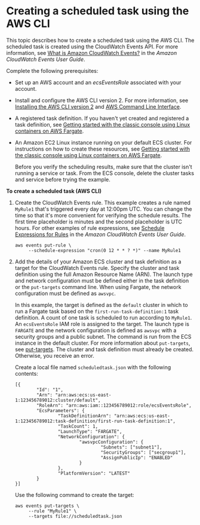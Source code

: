# Creating a scheduled task using the AWS CLI<a name="scheduled_tasks_cli_tutorial"></a>

This topic describes how to create a scheduled task using the AWS CLI\. The scheduled task is created using the CloudWatch Events API\. For more information, see [What is Amazon CloudWatch Events?](https://docs.aws.amazon.com/AmazonCloudWatch/latest/events/WhatIsCloudWatchEvents.html) in the *Amazon CloudWatch Events User Guide*\.

Complete the following prerequisites:
+ Set up an AWS account and an *ecsEventsRole* associated with your account\.
+ Install and configure the AWS CLI version 2\. For more information, see [Installing the AWS CLI version 2](https://docs.aws.amazon.com/cli/latest/userguide/install-cliv2.html) and [AWS Command Line Interface](https://docs.aws.amazon.com/cli/latest/userguide/cli-environment.html)\.
+ A registered task definition\. If you haven't yet created and registered a task definition, see [Getting started with the classic console using Linux containers on AWS Fargate](getting-started-fargate.md)\.
+ An Amazon EC2 Linux instance running on your default ECS cluster\. For instructions on how to create these resources, see [Getting started with the classic console using Linux containers on AWS Fargate](getting-started-fargate.md)\.

  Before you verify the scheduling results, make sure that the cluster isn't running a service or task\. From the ECS console, delete the cluster tasks and service before trying the example\.

**To create a scheduled task \(AWS CLI\)**

1. Create the CloudWatch Events rule\. This example creates a rule named `MyRule1` that's triggered every day at 12:00pm UTC\. You can change the time so that it's more convenient for verifying the schedule results\. The first time placeholder is minutes and the second placeholder is UTC hours\. For other examples of rule expressions, see [Schedule Expressions for Rules](https://docs.aws.amazon.com/AmazonCloudWatch/latest/events/ScheduledEvents.html) in the *Amazon CloudWatch Events User Guide*\.

   ```
   aws events put-rule \
        --schedule-expression "cron(0 12 * * ? *)" --name MyRule1
   ```

1. Add the details of your Amazon ECS cluster and task definition as a target for the CloudWatch Events rule\. Specify the cluster and task definition using the full Amazon Resource Name \(ARN\)\. The launch type and network configuration must be defined either in the task definition or the `put-targets` command line\. When using Fargate, the network configuration must be defined as `awsvpc`\.

   In this example, the target is defined as the `default` cluster in which to run a Fargate task based on the `first-run-task-definition:1` task definition\. A count of one task is scheduled to run according to `MyRule1`\. An `ecsEventsRole` IAM role is assigned to the target\. The launch type is `FARGATE` and the network configuration is defined as `awsvpc` with a security groups and a public subnet\. The command is run from the ECS instance in the default cluster\. For more information about `put-targets`, see [put\-targets](https://docs.aws.amazon.com/cli/latest/reference/events/put-targets.html)\. The cluster and task definition must already be created\. Otherwise, you receive an error\.

   Create a local file named `scheduledtask.json` with the following contents:

   ```
   [{
           "Id": "1",
           "Arn": "arn:aws:ecs:us-east-1:123456789012:cluster/default",
           "RoleArn": "arn:aws:iam::123456789012:role/ecsEventsRole",
           "EcsParameters": {
                   "TaskDefinitionArn": "arn:aws:ecs:us-east-1:123456789012:task-definition/first-run-task-definition:1",
                   "TaskCount": 1,
                   "LaunchType": "FARGATE",
                   "NetworkConfiguration": {
                           "awsvpcConfiguration": {
                                   "Subnets": ["subnet1"],
                                   "SecurityGroups": ["secgroup1"],
                                   "AssignPublicIp": "ENABLED"
                           }
                   },
                   "PlatformVersion": "LATEST"
           }
   }]
   ```

   Use the following command to create the target:

   ```
   aws events put-targets \
        --rule "MyRule1" \
        --targets file://scheduledtask.json
   ```